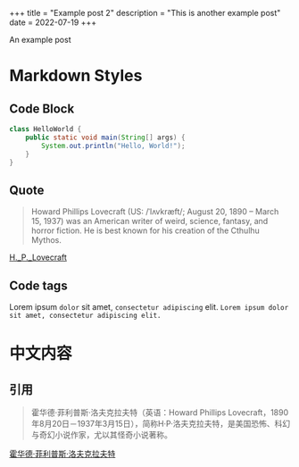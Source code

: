 +++
title = "Example post 2"
description = "This is another example post"
date = 2022-07-19
+++

An example post

# Markdown Styles

## Code Block

```java
class HelloWorld {
    public static void main(String[] args) {
        System.out.println("Hello, World!"); 
    }
}
```

## Quote

> Howard Phillips Lovecraft (US: /ˈlʌvkræft/; August 20, 1890 – March 15, 1937) was an American writer of weird, science, fantasy, and horror fiction. He is best known for his creation of the Cthulhu Mythos.

[H._P._Lovecraft](https://en.wikipedia.org/wiki/H._P._Lovecraft)

## Code tags

Lorem ipsum `dolor` sit amet, `consectetur adipiscing` elit. 
`Lorem ipsum dolor sit amet, consectetur adipiscing elit.`

# 中文内容

## 引用

> 霍华德·菲利普斯·洛夫克拉夫特（英语：Howard Phillips Lovecraft，1890年8月20日－1937年3月15日），简称H·P·洛夫克拉夫特，是美国恐怖、科幻与奇幻小说作家，尤以其怪奇小说著称。

[霍华德·菲利普斯·洛夫克拉夫特](https://zh.wikipedia.org/wiki/%E9%9C%8D%E5%8D%8E%E5%BE%B7%C2%B7%E8%8F%B2%E5%88%A9%E6%99%AE%E6%96%AF%C2%B7%E6%B4%9B%E5%A4%AB%E5%85%8B%E6%8B%89%E5%A4%AB%E7%89%B9)